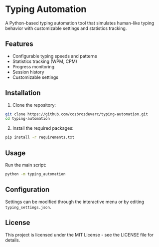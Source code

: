 # Typing Automation

A Python-based typing automation tool that simulates human-like typing behavior with customizable settings and statistics tracking.

## Features

- Configurable typing speeds and patterns
- Statistics tracking (WPM, CPM)
- Progress monitoring
- Session history
- Customizable settings

## Installation

1. Clone the repository:
```bash
git clone https://github.com/cozbrozdevarc/typing-automation.git
cd typing-automation
```

2. Install the required packages:
```bash
pip install -r requirements.txt
```

## Usage

Run the main script:
```bash
python -m typing_automation
```

## Configuration

Settings can be modified through the interactive menu or by editing `typing_settings.json`.

## License

This project is licensed under the MIT License - see the LICENSE file for details.